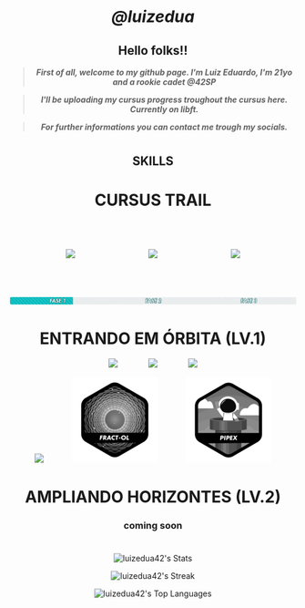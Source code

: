 
<div align = center>

# ___@luizedua___

<div align = center>

## **Hello folks!!**
</div>

>___First of all, welcome to my github page. I'm Luiz Eduardo, I'm 21yo and a rookie cadet @42SP___

>___I'll be uploading my cursus progress troughout the cursus here. Currently on libft.___

>___For further informations you can contact me trough my socials.___

#

## SKILLS

#
# CURSUS TRAIL

<img src="https://game.42sp.org.br/static/assets/achievements/phase_onen.png" vspace="50">
<img src="https://game.42sp.org.br/static/assets/achievements/phase_twon.png"hspace="125"vspace="50" >
<img src="https://game.42sp.org.br/static/assets/achievements/phase_threen.png" vspace="50">

  
  
  
  ![Alt text](assets/Screenshot%20from%202023-07-20%2011-51-06.png)

# ENTRANDO EM ÓRBITA (LV.1)

<a href="https://github.com/luizedua42/42libft" target="_blank"><img  src="https://game.42sp.org.br/static/assets/achievements/libftm.png" hspace = "25" ></a> <a href="https://github.com/luizedua42/42get_next_line" target="_blank"><img  src="https://game.42sp.org.br/static/assets/achievements/get_next_linem.png" hspace = "25" ></a> <a href="https://github.com/luizedua42/42_printf" target="_blank"><img  src="https://game.42sp.org.br/static/assets/achievements/ft_printfe.png" hspace = "25" ></a> 

<a href="https://github.com/luizedua42/42_born2beroot" target="_blank"><img  src="https://game.42sp.org.br/static/assets/achievements/born2berootm.png" hspace = "25" ></a><a href="https://github.com/luizedua42/42_fract-ol" target="_blank"><img src= assets/oie_20183727Hh40GPZ4.png hspace= "25"/></a><a href="https://github.com/luizedua42/42_pipex" target="_blank"><img src=assets/oie_20184043EDclZ499.png hspace = "25" ></a>

# AMPLIANDO HORIZONTES (LV.2)

### coming soon

#

  
![luizedua42's Stats](https://github-readme-stats.vercel.app/api?username=luizedua42&theme=jolly&show_icons=true&hide_border=false&count_private=true)

![luizedua42's Streak](https://github-readme-streak-stats.herokuapp.com/?user=luizedua42&theme=jolly&hide_border=false)

![luizedua42's Top Languages](https://github-readme-stats.vercel.app/api/top-langs/?username=luizedua42&theme=jolly&show_icons=true&hide_border=false&layout=compact)
